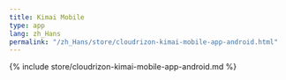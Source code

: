 ```yaml
---
title: Kimai Mobile
type: app 
lang: zh_Hans
permalink: "/zh_Hans/store/cloudrizon-kimai-mobile-app-android.html"
---
```


{% include store/cloudrizon-kimai-mobile-app-android.md %}
